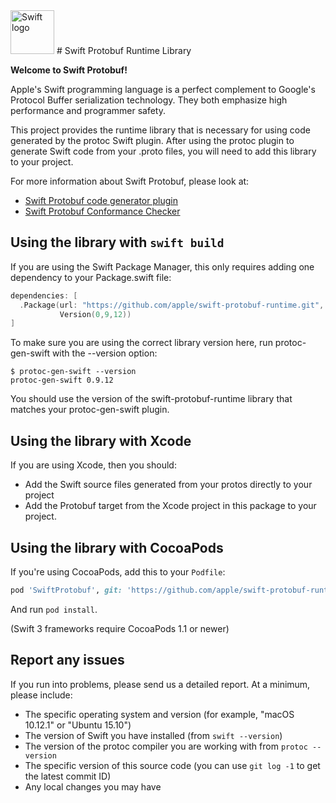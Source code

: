 <img src="https://swift.org/assets/images/swift.svg" alt="Swift logo" height="70" >
# Swift Protobuf Runtime Library

**Welcome to Swift Protobuf!**

Apple's Swift programming language is a perfect complement to Google's Protocol
Buffer serialization technology.  They both emphasize high performance
and programmer safety.

This project provides the runtime library that is necessary for using
code generated by the protoc Swift plugin.  After using the protoc
plugin to generate Swift code from your .proto files, you will need to
add this library to your project.

For more information about Swift Protobuf, please look at:
* [Swift Protobuf code generator plugin](https://github.com/apple/swift-protobuf-plugin)
* [Swift Protobuf Conformance Checker](https://github.com/apple/swift-protobuf-test-conformance)

## Using the library with `swift build`

If you are using the Swift Package Manager, this only requires adding one dependency to your Package.swift file:

```swift
dependencies: [
  .Package(url: "https://github.com/apple/swift-protobuf-runtime.git",
           Version(0,9,12))
]
```

To make sure you are using the correct library version here, run
protoc-gen-swift with the --version option:

```
$ protoc-gen-swift --version
protoc-gen-swift 0.9.12
```

You should use the version of the swift-protobuf-runtime library that
matches your protoc-gen-swift plugin.

## Using the library with Xcode

If you are using Xcode, then you should:
* Add the Swift source files generated from your protos directly to your project
* Add the Protobuf target from the Xcode project in this package to your project.

## Using the library with CocoaPods

If you're using CocoaPods, add this to your `Podfile`:

~~~ruby
pod 'SwiftProtobuf', git: 'https://github.com/apple/swift-protobuf-runtime.git'
~~~

And run `pod install`.

(Swift 3 frameworks require CocoaPods 1.1 or newer)

## Report any issues

If you run into problems, please send us a detailed report.  At a minimum, please include:
* The specific operating system and version (for example, "macOS 10.12.1" or "Ubuntu 15.10")
* The version of Swift you have installed (from `swift --version`)
* The version of the protoc compiler you are working with from `protoc --version`
* The specific version of this source code (you can use `git log -1` to get the latest commit ID)
* Any local changes you may have
